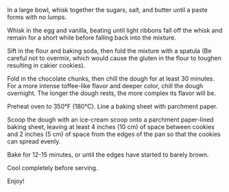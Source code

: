 In a large bowl, whisk together the sugars, salt, and butter until a paste forms with no lumps.


Whisk in the egg and vanilla, beating until light ribbons fall off the whisk and remain for a short while before falling back into the mixture.


Sift in the flour and baking soda, then fold the mixture with a spatula (Be careful not to overmix, which would cause the gluten in the flour to toughen resulting in cakier cookies).


Fold in the chocolate chunks, then chill the dough for at least 30 minutes. For a more intense toffee-like flavor and deeper color, chill the dough overnight. The longer the dough rests, the more complex its flavor will be.


Preheat oven to 350°F (180°C). Line a baking sheet with parchment paper.


Scoop the dough with an ice-cream scoop onto a parchment paper-lined baking sheet, leaving at least 4 inches (10 cm) of space between cookies and 2 inches (5 cm) of space from the edges of the pan so that the cookies can spread evenly.


Bake for 12-15 minutes, or until the edges have started to barely brown.


Cool completely before serving.


Enjoy!